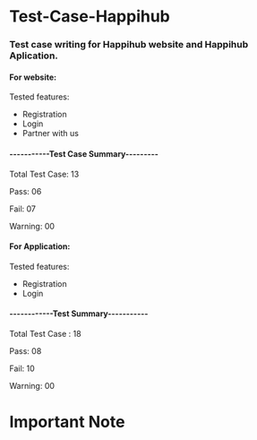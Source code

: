 # Test-Case-Happihub

### Test case writing for Happihub website and Happihub Aplication.

#### For website:
  
 Tested features:  
* Registration 
* Login
* Partner with us 
	
#### -----------Test Case Summary---------

Total Test Case: 13

Pass: 06

Fail: 07

Warning: 00

#### For Application:

Tested features:

* Registration
* Login

#### ------------Test Summary-----------

Total Test Case : 18

Pass: 08

Fail: 10

 
Warning: 00


# Important Note

  
